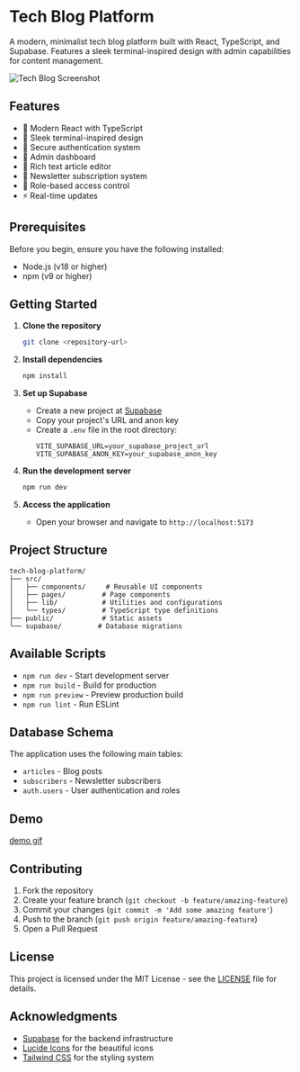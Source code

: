 # Tech Blog Platform

A modern, minimalist tech blog platform built with React, TypeScript, and Supabase. Features a sleek terminal-inspired design with admin capabilities for content management.

![Tech Blog Screenshot](https://images.unsplash.com/photo-1517694712202-14dd9538aa97?auto=format&fit=crop&q=80&w=3270&ixlib=rb-4.0.3)

## Features

- 🚀 Modern React with TypeScript
- 🎨 Sleek terminal-inspired design
- 🔐 Secure authentication system
- 👤 Admin dashboard
- 📝 Rich text article editor
- 📨 Newsletter subscription system
- 🎯 Role-based access control
- ⚡ Real-time updates

## Prerequisites

Before you begin, ensure you have the following installed:
- Node.js (v18 or higher)
- npm (v9 or higher)

## Getting Started

1. **Clone the repository**
   ```bash
   git clone <repository-url>
   ```

2. **Install dependencies**
   ```bash
   npm install
   ```

3. **Set up Supabase**
   - Create a new project at [Supabase](https://supabase.com)
   - Copy your project's URL and anon key
   - Create a `.env` file in the root directory:
     ```env
     VITE_SUPABASE_URL=your_supabase_project_url
     VITE_SUPABASE_ANON_KEY=your_supabase_anon_key
     ```

4. **Run the development server**
   ```bash
   npm run dev
   ```

5. **Access the application**
   - Open your browser and navigate to `http://localhost:5173`
   <!-- - Default admin credentials:
     - Email: anugamsiddy@gmail.com
     - Password: anugam@2001 -->

## Project Structure

```
tech-blog-platform/
├── src/
│   ├── components/     # Reusable UI components
│   ├── pages/         # Page components
│   ├── lib/           # Utilities and configurations
│   └── types/         # TypeScript type definitions
├── public/            # Static assets
└── supabase/         # Database migrations
```

## Available Scripts

- `npm run dev` - Start development server
- `npm run build` - Build for production
- `npm run preview` - Preview production build
- `npm run lint` - Run ESLint

## Database Schema

The application uses the following main tables:
- `articles` - Blog posts
- `subscribers` - Newsletter subscribers
- `auth.users` - User authentication and roles

## Demo

[demo gif](./demo.gif)

## Contributing

1. Fork the repository
2. Create your feature branch (`git checkout -b feature/amazing-feature`)
3. Commit your changes (`git commit -m 'Add some amazing feature'`)
4. Push to the branch (`git push origin feature/amazing-feature`)
5. Open a Pull Request

## License

This project is licensed under the MIT License - see the [LICENSE](LICENSE) file for details.

## Acknowledgments

- [Supabase](https://supabase.com) for the backend infrastructure
- [Lucide Icons](https://lucide.dev) for the beautiful icons
- [Tailwind CSS](https://tailwindcss.com) for the styling system